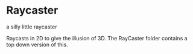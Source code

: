 # Raycaster
a silly little raycaster

Raycasts in 2D to give the illusion of 3D.
The RayCaster folder contains a top down version of this.
